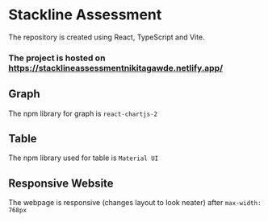 # Stackline Assessment
The repository is created using React, TypeScript and Vite. 
### The project is hosted on https://stacklineassessmentnikitagawde.netlify.app/
## Graph 
The npm library for graph is `react-chartjs-2`

## Table
The npm library used for table is `Material UI`

## Responsive Website
The webpage is responsive (changes layout to look neater) after `max-width: 768px`

